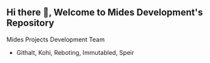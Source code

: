 ## Hi there 👋, Welcome to Mides Development's Repository

Mides Projects Development Team
- Githalt, Kohi, Reboting, Immutabled, Speir
